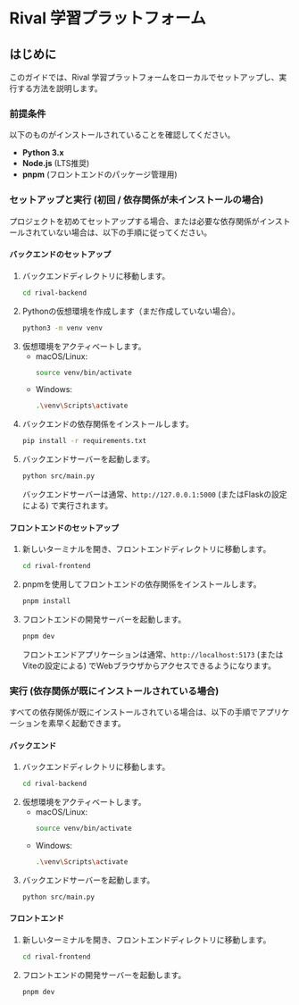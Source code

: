 # Rival 学習プラットフォーム

## はじめに

このガイドでは、Rival 学習プラットフォームをローカルでセットアップし、実行する方法を説明します。

### 前提条件

以下のものがインストールされていることを確認してください。

*   **Python 3.x**
*   **Node.js** (LTS推奨)
*   **pnpm** (フロントエンドのパッケージ管理用)

### セットアップと実行 (初回 / 依存関係が未インストールの場合)

プロジェクトを初めてセットアップする場合、または必要な依存関係がインストールされていない場合は、以下の手順に従ってください。

#### バックエンドのセットアップ

1.  バックエンドディレクトリに移動します。
    ```bash
    cd rival-backend
    ```
2.  Pythonの仮想環境を作成します（まだ作成していない場合）。
    ```bash
    python3 -m venv venv
    ```
3.  仮想環境をアクティベートします。
    *   macOS/Linux:
        ```bash
        source venv/bin/activate
        ```
    *   Windows:
        ```bash
        .\venv\Scripts\activate
        ```
4.  バックエンドの依存関係をインストールします。
    ```bash
    pip install -r requirements.txt
    ```
5.  バックエンドサーバーを起動します。
    ```bash
    python src/main.py
    ```
    バックエンドサーバーは通常、`http://127.0.0.1:5000` (またはFlaskの設定による) で実行されます。

#### フロントエンドのセットアップ

1.  新しいターミナルを開き、フロントエンドディレクトリに移動します。
    ```bash
    cd rival-frontend
    ```
2.  pnpmを使用してフロントエンドの依存関係をインストールします。
    ```bash
    pnpm install
    ```
3.  フロントエンドの開発サーバーを起動します。
    ```bash
    pnpm dev
    ```
    フロントエンドアプリケーションは通常、`http://localhost:5173` (またはViteの設定による) でWebブラウザからアクセスできるようになります。

### 実行 (依存関係が既にインストールされている場合)

すべての依存関係が既にインストールされている場合は、以下の手順でアプリケーションを素早く起動できます。

#### バックエンド

1.  バックエンドディレクトリに移動します。
    ```bash
    cd rival-backend
    ```
2.  仮想環境をアクティベートします。
    *   macOS/Linux:
        ```bash
        source venv/bin/activate
        ```
    *   Windows:
        ```bash
        .\venv\Scripts\activate
        ```
3.  バックエンドサーバーを起動します。
    ```bash
    python src/main.py
    ```

#### フロントエンド

1.  新しいターミナルを開き、フロントエンドディレクトリに移動します。
    ```bash
    cd rival-frontend
    ```
2.  フロントエンドの開発サーバーを起動します。
    ```bash
    pnpm dev
    ```